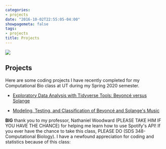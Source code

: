 ```yaml
---
categories:
- projects
date: "2016-10-02T22:55:05-04:00"
showpagemeta: false
tags:
- projects
title: Projects
---
```


![](https://66.media.tumblr.com/2e1635ba0516424c95a0f9bedf0eb377/tumblr_pq68jloaBu1w5lm31o4_400.gifv)

## Projects 

Here are some coding projects I have recently completed for my Computational Bio class at UT during my Spring 2020 semester. 

- [Exploratory Data Analysis with Tidyverse Tools: Beyoncé versus Solange](/project1gbm/)

- [Modeling, Testing, and Classification of Beyoncé and Solange's Music](/project2gbm/)

**BIG** thank you to my professor, Nathaniel Woodward (PLEASE TAKE HIM IF YOU HAVE THE CHANCE) for helping me learn how to use Spotify's API! If you ever have the chance to take this class, PLEASE DO (SDS 348- Computational Biology). I have a newfound appreciation for coding and statistics because of this class: